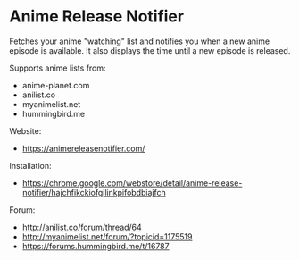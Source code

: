 Anime Release Notifier
======================

Fetches your anime "watching" list and notifies you when a new anime episode is available. It also displays the time until a new episode is released.

Supports anime lists from:
- anime-planet.com
- anilist.co
- myanimelist.net
- hummingbird.me

Website:
- https://animereleasenotifier.com/

Installation:
- https://chrome.google.com/webstore/detail/anime-release-notifier/hajchfikckiofgilinkpifobdbiajfch

Forum:
- http://anilist.co/forum/thread/64
- http://myanimelist.net/forum/?topicid=1175519
- https://forums.hummingbird.me/t/16787
